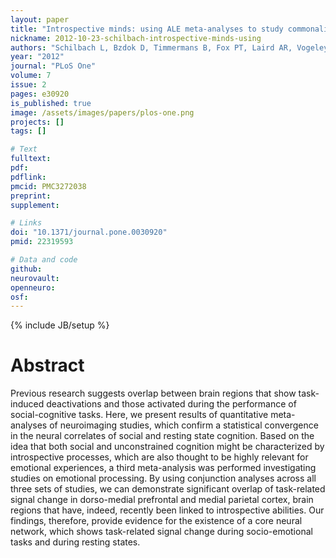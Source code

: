 ```yaml
---
layout: paper
title: "Introspective minds: using ALE meta-analyses to study commonalities in the neural correlates of emotional processing, social & unconstrained cognition."
nickname: 2012-10-23-schilbach-introspective-minds-using
authors: "Schilbach L, Bzdok D, Timmermans B, Fox PT, Laird AR, Vogeley K, Eickhoff SB"
year: "2012"
journal: "PLoS One"
volume: 7
issue: 2
pages: e30920
is_published: true
image: /assets/images/papers/plos-one.png
projects: []
tags: []

# Text
fulltext:
pdf:
pdflink:
pmcid: PMC3272038
preprint:
supplement:

# Links
doi: "10.1371/journal.pone.0030920"
pmid: 22319593

# Data and code
github:
neurovault:
openneuro:
osf:
---
```

{% include JB/setup %}

# Abstract

Previous research suggests overlap between brain regions that show task-induced deactivations and those activated during the performance of social-cognitive tasks. Here, we present results of quantitative meta-analyses of neuroimaging studies, which confirm a statistical convergence in the neural correlates of social and resting state cognition. Based on the idea that both social and unconstrained cognition might be characterized by introspective processes, which are also thought to be highly relevant for emotional experiences, a third meta-analysis was performed investigating studies on emotional processing. By using conjunction analyses across all three sets of studies, we can demonstrate significant overlap of task-related signal change in dorso-medial prefrontal and medial parietal cortex, brain regions that have, indeed, recently been linked to introspective abilities. Our findings, therefore, provide evidence for the existence of a core neural network, which shows task-related signal change during socio-emotional tasks and during resting states.
